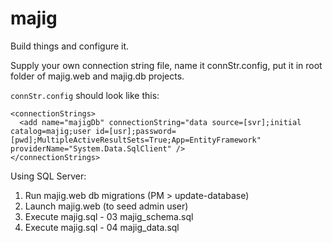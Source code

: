 # majig
Build things and configure it.

Supply your own connection string file, name it connStr.config, put it in root folder of majig.web and majig.db projects.

```connStr.config``` should look like this:

``` 
<connectionStrings>
  <add name="majigDb" connectionString="data source=[svr];initial catalog=majig;user id=[usr];password=[pwd];MultipleActiveResultSets=True;App=EntityFramework" providerName="System.Data.SqlClient" />
</connectionStrings>
``` 

Using SQL Server:

1. Run majig.web db migrations (PM > update-database)
2. Launch majig.web (to seed admin user)
3. Execute majig.sql - 03 majig_schema.sql
4. Execute majig.sql - 04 majig_data.sql
